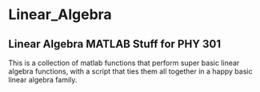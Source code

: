 Linear_Algebra
==============

Linear Algebra MATLAB Stuff for PHY 301
---------------------------------------

This is a collection of matlab functions that perform super basic linear algebra functions, with a script that ties them all
together in a happy basic linear algebra family.
